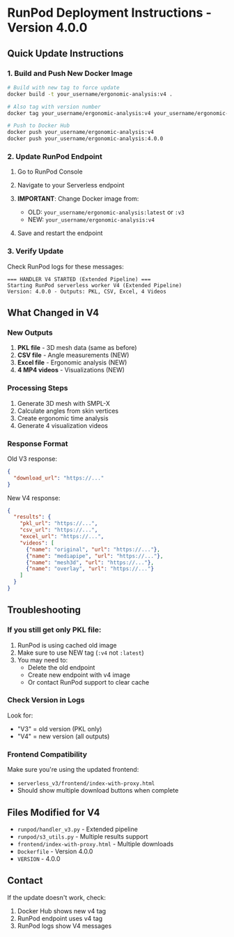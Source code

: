 # RunPod Deployment Instructions - Version 4.0.0

## Quick Update Instructions

### 1. Build and Push New Docker Image

```bash
# Build with new tag to force update
docker build -t your_username/ergonomic-analysis:v4 .

# Also tag with version number
docker tag your_username/ergonomic-analysis:v4 your_username/ergonomic-analysis:4.0.0

# Push to Docker Hub
docker push your_username/ergonomic-analysis:v4
docker push your_username/ergonomic-analysis:4.0.0
```

### 2. Update RunPod Endpoint

1. Go to RunPod Console
2. Navigate to your Serverless endpoint
3. **IMPORTANT**: Change Docker image from:
   - OLD: `your_username/ergonomic-analysis:latest` or `:v3`
   - NEW: `your_username/ergonomic-analysis:v4`

4. Save and restart the endpoint

### 3. Verify Update

Check RunPod logs for these messages:
```
=== HANDLER V4 STARTED (Extended Pipeline) ===
Starting RunPod serverless worker V4 (Extended Pipeline)
Version: 4.0.0 - Outputs: PKL, CSV, Excel, 4 Videos
```

## What Changed in V4

### New Outputs
1. **PKL file** - 3D mesh data (same as before)
2. **CSV file** - Angle measurements (NEW)
3. **Excel file** - Ergonomic analysis (NEW)
4. **4 MP4 videos** - Visualizations (NEW)

### Processing Steps
1. Generate 3D mesh with SMPL-X
2. Calculate angles from skin vertices
3. Create ergonomic time analysis
4. Generate 4 visualization videos

### Response Format
Old V3 response:
```json
{
  "download_url": "https://..."
}
```

New V4 response:
```json
{
  "results": {
    "pkl_url": "https://...",
    "csv_url": "https://...",
    "excel_url": "https://...",
    "videos": [
      {"name": "original", "url": "https://..."},
      {"name": "mediapipe", "url": "https://..."},
      {"name": "mesh3d", "url": "https://..."},
      {"name": "overlay", "url": "https://..."}
    ]
  }
}
```

## Troubleshooting

### If you still get only PKL file:
1. RunPod is using cached old image
2. Make sure to use NEW tag (`:v4` not `:latest`)
3. You may need to:
   - Delete the old endpoint
   - Create new endpoint with v4 image
   - Or contact RunPod support to clear cache

### Check Version in Logs
Look for:
- "V3" = old version (PKL only)
- "V4" = new version (all outputs)

### Frontend Compatibility
Make sure you're using the updated frontend:
- `serverless_v3/frontend/index-with-proxy.html`
- Should show multiple download buttons when complete

## Files Modified for V4

- `runpod/handler_v3.py` - Extended pipeline
- `runpod/s3_utils.py` - Multiple results support
- `frontend/index-with-proxy.html` - Multiple downloads
- `Dockerfile` - Version 4.0.0
- `VERSION` - 4.0.0

## Contact

If the update doesn't work, check:
1. Docker Hub shows new v4 tag
2. RunPod endpoint uses v4 tag
3. RunPod logs show V4 messages